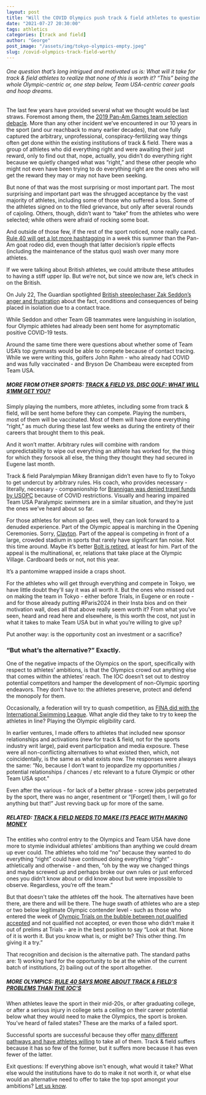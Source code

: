 ```yaml
---
layout: post
title: "Will the COVID Olympics push track & field athletes to question if it's all worth it?"
date: "2021-07-27 20:30:00"
tags: athletics
categories: [track and field]
author: "George"
post_image: "/assets/img/tokyo-olympics-empty.jpeg"
slug: /covid-olympics-track-field-worth/
---
```


<h6>One question that’s long intrigued and motivated us is: What will it take for track & field athletes to realize that none of this is worth it? “This” being the whole Olympic-centric or, one step below, Team USA-centric career goals and hoop dreams.</h6>

The last few years have provided several what we thought would be last straws. Foremost among them, the [2019 Pan-Am Games team selection debacle](https://www.letsrun.com/news/2019/06/usa-track-and-fields-pan-am-debacle-gets-even-weirder-an-arbitrator-has-apparently-ruled-against-usatf-but-only-in-certain-events/). More than any other incident we’ve encountered in our 10 years in the sport (and our reachback to many earlier decades), that one fully captured the arbitrary, unprofessional, conspiracy-fertilizing way things often get done within the existing institutions of track & field. There was a group of athletes who did everything right and were awaiting their just reward, only to find out that, nope, actually, you didn’t do everything right because we quietly changed what was “right,” and these other people who might not even have been trying to do everything right are the ones who will get the reward they may or may not have been seeking.

But none of that was the most surprising or most important part. The most surprising and important part was the shrugged acceptance by the vast majority of athletes, including some of those who suffered a loss. Some of the athletes signed on to the filed grievance, but only after several rounds of cajoling. Others, though, didn’t want to “take” from the athletes who were selected; while others were afraid of rocking some boat.

And outside of those few, if the rest of the sport noticed, none really cared. [Rule 40 will get a lot more hashtagging](https://nalathletics.com/blog/2021/07/14/rule-40-track-and-field) in a week this summer than the Pan-Am goat rodeo did, even though that latter decision’s ripple effects (including the maintenance of the status quo) wash over many more athletes.

If we were talking about British athletes, we could attribute these attitudes to having a stiff upper lip. But we’re not, but since we now are, let’s check in on the British.

On July 22, The Guardian spotlighted [British steeplechaser Zak Seddon’s anger and frustration](https://www.theguardian.com/sport/2021/jul/22/team-gb-frustrated-with-olympic-chiefs-as-tokyo-10-struggle-in-isolation) about the fact, conditions and consequences of being placed in isolation due to a contact trace.

While Seddon and other Team GB teammates were languishing in isolation, four Olympic athletes had already been sent home for asymptomatic positive COVID-19 tests.

Around the same time there were questions about whether some of Team USA’s top gymnasts would be able to compete because of contact tracing. While we were writing this, golfers John Rahm - who already had COVID and was fully vaccinated - and Bryson De Chambeau were excepted from Team USA.

##### MORE FROM OTHER SPORTS: [TRACK & FIELD VS. DISC GOLF: WHAT WILL $1MM GET YOU?](https://nalathletics.com/blog/2021/03/03/track-field-vs-disc-golf)

Simply playing the numbers, more athletes, including some from track & field, will be sent home before they can compete. Playing the numbers, most of them will be vaccinated. Most of them will have done everything “right,” as much during these last few weeks as during the entirety of their careers that brought them to this peak.

And it won’t matter. Arbitrary rules will combine with random unpredictability to wipe out everything an athlete has worked for, the thing for which they forsook all else, the thing they thought they had secured in Eugene last month.

Track & field Paralympian Mikey Brannigan didn’t even have to fly to Tokyo to get undercut by arbitrary rules. His coach, who provides necessary - literally, necessary - companionship for [Brannigan was denied travel funds by USOPC](https://www.dyestat.com/gprofile.php?mgroup_id=44531&do=news&news_id=622496-Mikey-Brannigan-039-s-Family-Identifies-With-Becca-Meyers-039-Complaint-to-USOPC-as-Paralympics-Draw-Near) because of COVID restrictions. Visually and hearing impaired Team USA Paralympic swimmers are in a similar situation, and they’re just the ones we’ve heard about so far.

For those athletes for whom all goes well, they can look forward to a denuded experience. Part of the Olympic appeal is marching in the Opening Ceremonies. Sorry, [Clayton](https://twitter.com/Clayton_Murph/status/1418557020471504902). Part of the appeal is competing in front of a large, crowded stadium in sports that rarely have significant fan noise. Not this time around. Maybe it’s better [Bolt is retired](https://sports.yahoo.com/usain-bolt-olympics-michelob-ultra-120048477.html), at least for him. Part of the appeal is the multinational, er, relations that take place at the Olympic Village. Cardboard beds or not, not this year.

It’s a pantomime wrapped inside a craps shoot.

For the athletes who will get through everything and compete in Tokyo, we have little doubt they'll say it was all worth it. But the ones who missed out on making the team in Tokyo - either before Trials, in Eugene or en route - and for those already putting #Paris2024 in their Insta bios and on their motivation wall, does all that above really seem worth it? From what you’ve seen, heard and read here and elsewhere, is this worth the cost, not just in what it takes to make Team USA but in what you’re willing to give up?

Put another way: is the opportunity cost an investment or a sacrifice?

### “But what’s the alternative?” Exactly.

One of the negative impacts of the Olympics on the sport, specifically with respect to athletes’ ambitions, is that the Olympics crowd out anything else that comes within the athletes’ reach. The IOC doesn’t set out to destroy potential competitors and hamper the development of non-Olympic sporting endeavors. They don’t have to: the athletes preserve, protect and defend the monopoly for them.

Occasionally, a federation will try to quash competition, as [FINA did with the International Swimming League](https://www.bbc.com/sport/swimming/46878438). What angle did they take to try to keep the athletes in line? Playing the Olympic eligibility card.

In earlier ventures, I made offers to athletes that included new sponsor relationships and activations (new for track & field, not for the sports industry writ large), paid event participation and media exposure. These were all non-conflicting alternatives to what existed then, which, not coincidentally, is the same as what exists now. The responses were always the same: “No, because I don’t want to jeopardize my opportunities / potential relationships / chances / etc relevant to a future Olympic or other Team USA spot.”

Even after the various - for lack of a better phrase - screw jobs perpetrated by the sport, there was no anger, resentment or “[Forget] them, I will go for anything but that!” Just revving back up for more of the same.

##### RELATED: [TRACK & FIELD NEEDS TO MAKE ITS PEACE WITH MAKING MONEY](https://nalathletics.com/blog/2020/11/05/track-and-field-make-peace-making-money)

The entities who control entry to the Olympics and Team USA have done more to stymie individual athletes’ ambitions than anything we could dream up ever could. The athletes who told me “no” because they wanted to do everything “right” could have continued doing everything “right” - athletically and otherwise - and then, “oh by the way we changed things and maybe screwed up and perhaps broke our own rules or just enforced ones you didn’t know about or did know about but were impossible to observe. Regardless, you’re off the team.”

But that doesn't take the athletes off the hook. The alternatives have been there, are there and will be there. The huge swath of athletes who are a step or two below legitimate Olympic contender level - such as those who entered the week of [Olympic Trials on the bubble between not qualified accepted](https://nalathletics.com/blog/2021/06/18/athletes-off-bubble-usa-track-field-olympic-trials) and not qualified not accepted, or even those who didn’t make it out of prelims at Trials - are in the best position to say “Look at that. None of it is worth it. But you know what is, or might be? This other thing. I’m giving it a try.”

That recognition and decision is the alternative path. The standard paths are: 1) working hard for the opportunity to be at the whim of the current batch of institutions, 2) bailing out of the sport altogether.

##### MORE OLYMPICS: [RULE 40 SAYS MORE ABOUT TRACK & FIELD'S PROBLEMS THAN THE IOC'S](https://nalathletics.com/blog/2021/07/14/rule-40-track-and-field)

When athletes leave the sport in their mid-20s, or after graduating college, or after a serious injury in college sets a ceiling on their career potential below what they would need to make the Olympics, the sport is broken. You’ve heard of failed states? These are the marks of a failed sport.

Successful sports are successful because they offer [many different pathways and have athletes willing](https://nalathletics.com/blog/2020/11/05/track-and-field-make-peace-making-money) to take all of them. Track & field suffers because it has so few of the former, but it suffers more because it has even fewer of the latter.

Exit questions: If everything above isn't enough, what would it take? What else would the institutions have to do to make it not worth it, or what else would an alternative need to offer to take the top spot amongst your ambitions? <a href="mailto:george@nalathletics.com">Let us know</a>.
